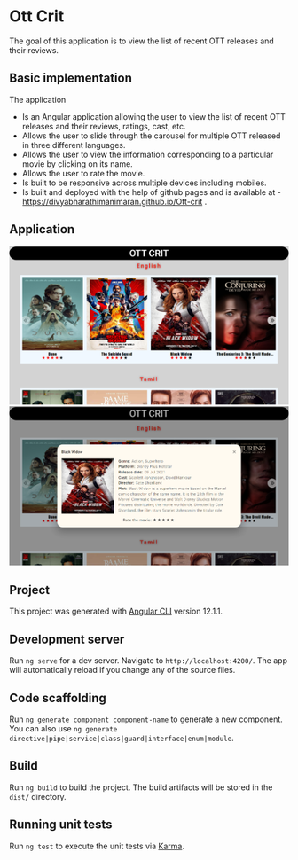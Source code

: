 # Ott Crit

The goal of this application is to view the list of recent OTT releases and their reviews.

## Basic implementation

The application

- Is an Angular application allowing the user to  view the list of recent OTT releases and their reviews, ratings, cast, etc.
- Allows the user to slide through the carousel for multiple OTT released in three different languages.
- Allows the user to view the information corresponding to a particular movie by clicking on its name.
- Allows the user to rate the movie.
- Is built to be responsive across multiple devices including mobiles.
- Is built and deployed with the help of github pages and is available at - https://divyabharathimanimaran.github.io/Ott-crit .

## Application

<img alt="Landing page" src="src\assets\images\page1.png"/>
<br>
<img alt="Test coverage" src="src\assets\images\page2.png"/>

## Project

This project was generated with [Angular CLI](https://github.com/angular/angular-cli) version 12.1.1.

## Development server

Run `ng serve` for a dev server. Navigate to `http://localhost:4200/`. The app will automatically reload if you change any of the source files.

## Code scaffolding

Run `ng generate component component-name` to generate a new component. You can also use `ng generate directive|pipe|service|class|guard|interface|enum|module`.

## Build

Run `ng build` to build the project. The build artifacts will be stored in the `dist/` directory.

## Running unit tests

Run `ng test` to execute the unit tests via [Karma](https://karma-runner.github.io).
